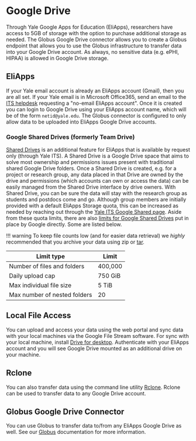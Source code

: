 # Google Drive

Through Yale Google Apps for Education (EliApps), researchers have access to 5GB of storage with the option to purchase additional storage as needed. The Globus Google Drive connector allows you to create a Globus endpoint that allows you to use the Globus infrastructure to transfer data into your Google Drive account. As always, no sensitive data (e.g. ePHI, HIPAA) is allowed in Google Drive storage.

## EliApps

If your Yale email account is already an EliApps account (Gmail), then you are all set. If your Yale email is in Microsoft Office365, send an email to the [ITS helpdesk](mailto:helpdesk@yale.edu) requesting a "no-email EliApps account". Once it is created you can login to Google Drive using your EliApps account name, which will be of the form `netid@yale.edu`. The Globus connector is configured to only allow data to be uploaded into EliApps Google Drive accounts.

### Google Shared Drives (formerly Team Drive)

[Shared Drives](https://support.google.com/a/users/answer/9310246?hl=en&sjid=16812813776924550361-NA&visit_id=638216600368404114-927829563&ref_topic=9296420&rd=1) is an additional feature for EliApps that 
is available by request only (through Yale ITS). A Shared Drive is a Google Drive space that aims to solve most ownership and permissions issues present with traditional shared Google Drive folders. Once a 
Shared Drive is created, e.g. for a project or research group, any data placed in that Drive are owned by the drive and permissions (which accounts can own or access the data) can be easily managed from 
the Shared Drive interface by drive owners. With Shared Drive, you can be sure the data will stay with the research group as students and postdocs come and go. Although group members are initially provided 
with a default EliApps Storage quota, this can be increased as needed by reaching out through the [Yale ITS Google Shared 
page](https://yale.service-now.com/it?id=service_offering&sys_id=4f584dcd6fbb31007ee2abcf9f3ee40e). Aside from these quota limits, there are also [limits for Google Shared Drives](https://support.google.com/a/answer/7338880?hl=en) put in place by Google directly. Some are listed below.

!!! warning
     To keep file counts low (and for easier data retrieval) we *highly* recommended that you archive your data using zip or [tar](/resources/online-tutorials/#how-create-and-extract-a-tar-or-targz-archive).

| Limit type                                | Limit   |
|-------------------------------------------|---------|
| Number of files and folders               | 400,000 |
| Daily upload cap                          | 750 GiB |
| Max individual file size                  | 5 TiB   |
| Max number of nested folders              | 20      |


## Local File Access

You can upload and access your data using the web portal and sync data with your local machines via the Google File Stream software. For sync with your local machine, install [Drive for desktop](https://www.google.com/drive/download/). Authenticate with your EliApps account and you will see Google Drive mounted as an additional drive on your machine.

## Rclone

You can also transfer data using the command line utility [Rclone](/data/transfer/#rclone). Rclone can be used to transfer data to any Google Drive account.

## Globus Google Drive Connector

You can use Globus to transfer data to/from any EliApps Google Drive as well. See our [Globus](/data/globus) documentation for more information.



